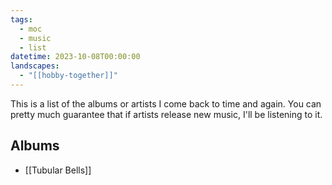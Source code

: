 ```yaml
---
tags:
  - moc
  - music
  - list
datetime: 2023-10-08T00:00:00
landscapes:
  - "[[hobby-together]]"
---
```

This is a list of the albums or artists I come back to time and again. You can pretty much guarantee that if artists release new music, I'll be listening to it.

## Albums
- [[Tubular Bells]]